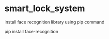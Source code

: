 # smart_lock_system

install face recognition library using pip command

pip install face-recognition

